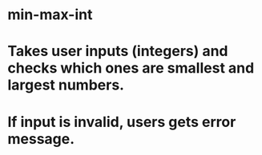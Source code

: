 # min-max-int

# Takes user inputs (integers) and checks which ones are smallest and largest numbers.
# If input is invalid, users gets error message. 

 
